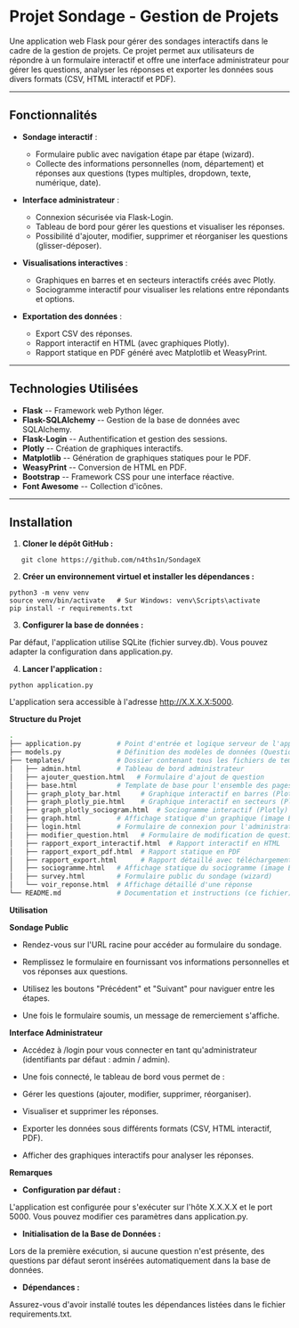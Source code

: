 # Projet Sondage - Gestion de Projets

Une application web Flask pour gérer des sondages interactifs dans le cadre de la gestion de projets. Ce projet permet aux utilisateurs de répondre à un formulaire interactif et offre une interface administrateur pour gérer les questions, analyser les réponses et exporter les données sous divers formats (CSV, HTML interactif et PDF).

---

## Fonctionnalités

- **Sondage interactif** :
  - Formulaire public avec navigation étape par étape (wizard).
  - Collecte des informations personnelles (nom, département) et réponses aux questions (types multiples, dropdown, texte, numérique, date).

- **Interface administrateur** :
  - Connexion sécurisée via Flask-Login.
  - Tableau de bord pour gérer les questions et visualiser les réponses.
  - Possibilité d'ajouter, modifier, supprimer et réorganiser les questions (glisser-déposer).

- **Visualisations interactives** :
  - Graphiques en barres et en secteurs interactifs créés avec Plotly.
  - Sociogramme interactif pour visualiser les relations entre répondants et options.

- **Exportation des données** :
  - Export CSV des réponses.
  - Rapport interactif en HTML (avec graphiques Plotly).
  - Rapport statique en PDF généré avec Matplotlib et WeasyPrint.

---

## Technologies Utilisées

- **Flask** -- Framework web Python léger.
- **Flask-SQLAlchemy** -- Gestion de la base de données avec SQLAlchemy.
- **Flask-Login** -- Authentification et gestion des sessions.
- **Plotly** -- Création de graphiques interactifs.
- **Matplotlib** -- Génération de graphiques statiques pour le PDF.
- **WeasyPrint** -- Conversion de HTML en PDF.
- **Bootstrap** -- Framework CSS pour une interface réactive.
- **Font Awesome** -- Collection d'icônes.

---

## Installation

1. **Cloner le dépôt GitHub :**

```
   git clone https://github.com/n4ths1n/SondageX
```

2.  **Créer un environnement virtuel et installer les dépendances :**

```
python3 -m venv venv
source venv/bin/activate   # Sur Windows: venv\Scripts\activate
pip install -r requirements.txt
```

3.  **Configurer la base de données :**

Par défaut, l'application utilise SQLite (fichier survey.db). Vous pouvez adapter la configuration dans application.py.

4.  **Lancer l'application :**

```
python application.py
```

L'application sera accessible à l'adresse <http://X.X.X.X:5000>.

**Structure du Projet**

```bash
.
├── application.py         # Point d'entrée et logique serveur de l'application Flask
├── models.py              # Définition des modèles de données (Question et Response)
├── templates/             # Dossier contenant tous les fichiers de templates HTML
│   ├── admin.html         # Tableau de bord administrateur
│   ├── ajouter_question.html   # Formulaire d'ajout de question
│   ├── base.html          # Template de base pour l'ensemble des pages
│   ├── graph_ploty_bar.html     # Graphique interactif en barres (Plotly)
│   ├── graph_plotly_pie.html    # Graphique interactif en secteurs (Plotly)
│   ├── graph_plotly_sociogram.html  # Sociogramme interactif (Plotly)
│   ├── graph.html         # Affichage statique d'un graphique (image Base64)
│   ├── login.html         # Formulaire de connexion pour l'administrateur
│   ├── modifier_question.html   # Formulaire de modification de question
│   ├── rapport_export_interactif.html  # Rapport interactif en HTML
│   ├── rapport_export_pdf.html  # Rapport statique en PDF
│   ├── rapport_export.html      # Rapport détaillé avec téléchargement des graphiques
│   ├── sociogramme.html   # Affichage statique du sociogramme (image Base64)
│   ├── survey.html        # Formulaire public du sondage (wizard)
│   └── voir_reponse.html  # Affichage détaillé d'une réponse
└── README.md              # Documentation et instructions (ce fichier)
```

**Utilisation**

**Sondage Public**

-  Rendez-vous sur l'URL racine pour accéder au formulaire du sondage.

-  Remplissez le formulaire en fournissant vos informations personnelles et vos réponses aux questions.

-  Utilisez les boutons "Précédent" et "Suivant" pour naviguer entre les étapes.

-  Une fois le formulaire soumis, un message de remerciement s'affiche.

**Interface Administrateur**

-  Accédez à /login pour vous connecter en tant qu'administrateur (identifiants par défaut : admin / admin).

-  Une fois connecté, le tableau de bord vous permet de :

-  Gérer les questions (ajouter, modifier, supprimer, réorganiser).

-  Visualiser et supprimer les réponses.

-  Exporter les données sous différents formats (CSV, HTML interactif, PDF).

-  Afficher des graphiques interactifs pour analyser les réponses.

**Remarques**

-  **Configuration par défaut :**

L'application est configurée pour s'exécuter sur l'hôte X.X.X.X et le port 5000. Vous pouvez modifier ces paramètres dans application.py.

-  **Initialisation de la Base de Données :**

Lors de la première exécution, si aucune question n'est présente, des questions par défaut seront insérées automatiquement dans la base de données.

-  **Dépendances :**

Assurez-vous d'avoir installé toutes les dépendances listées dans le fichier requirements.txt.
